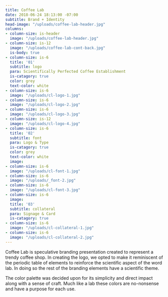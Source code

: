 ```yaml
---
title: Coffee Lab
date: 2018-06-24 18:13:00 -07:00
subtitle: Brand + Identity
head-image: "/uploads/coffee-lab-header.jpg"
columns:
- column-size: is-header
  image: "/uploads/coffee-lab-header.jpg"
- column-size: is-12
  image: "/uploads/coffee-lab-cont-back.jpg"
  is-body: true
- column-size: is-6
  title: '01'
  subtitle: logo
  para: Scientifically Perfected Coffee Establishment
  is-catagory: true
  color: grey
  text-color: white
- column-size: is-6
  image: "/uploads/cl-logo-1.jpg"
- column-size: is-6
  image: "/uploads/cl-logo-2.jpg"
- column-size: is-6
  image: "/uploads/cl-logo-3.jpg"
- column-size: is-12
  image: "/uploads/cl-logo-4.jpg"
- column-size: is-6
  title: '02'
  subtitle: font
  para: Logo & Type
  is-catagory: true
  color: grey
  text-color: white
  image: 
- column-size: is-6
  image: "/uploads/cl-font-1.jpg"
- column-size: is-6
  image: "/uploads/_font-2.jpg"
- column-size: is-6
  image: "/uploads/cl-font-3.jpg"
- column-size: is-6
  image: 
  title: '03'
  subtitle: collateral
  para: Signage & Card
  is-catagory: true
- column-size: is-6
  image: "/uploads/cl-collateral-1.jpg"
- column-size: is-6
  image: "/uploads/cl-collateral-2.jpg"
---
```


Coffee Lab is speculative branding presentation created to represent a trendy coffee shop. In creating the logo, we opted to make it reminiscent of the periodic table of elements to reinforce the scientific aspect of the word lab. In doing so the rest of the branding elements have a scientific theme.

The color palette was decided upon for its simplicity and direct impact along with a sense of craft. Much like a lab these colors are no-nonsense and have a purpose for each use.